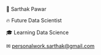👦 Sarthak Pawar

🔥 Future Data Scientist

🎓 Learning Data Science

✉ personalwork.sarthak@gmail.com
